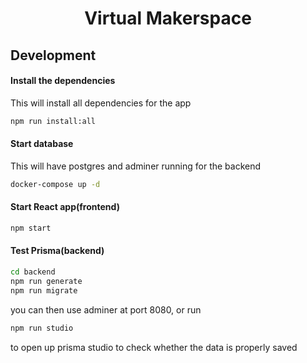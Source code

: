 <h1 align="center">Virtual Makerspace</h1>
  
## Development  
#### Install the dependencies

This will install all dependencies for the app

```sh
npm run install:all
```

#### Start database

This will have postgres and adminer running for the backend

```sh
docker-compose up -d
```

#### Start React app(frontend)

```sh
npm start
```

#### Test Prisma(backend)

```sh
cd backend
npm run generate
npm run migrate
```

you can then use adminer at port 8080, or run

```sh
npm run studio
```

to open up prisma studio to check whether the data is properly saved
